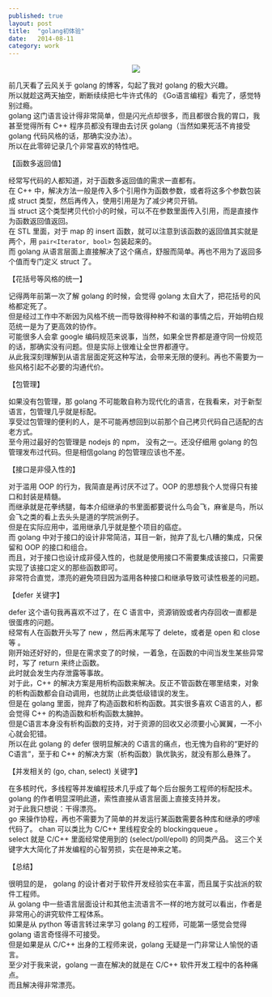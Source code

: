 ```yaml
---
published: true
layout: post
title:  "golang初体验"
date:   2014-08-11
category: work
---
```


<center>
<img src="http://7viirv.com1.z0.glb.clouddn.com/golang.jpg" class="photo"></img>
</center>

前几天看了云风关于 golang 的博客，勾起了我对 golang 的极大兴趣。  
所以就趁这两天抽空，断断续续把七牛许式伟的 《Go语言编程》看完了，感觉特别过瘾。  
golang 这门语言设计得非常简单，但是闪光点却很多，而且都很合我的胃口，我甚至觉得所有 C++ 程序员都没有理由去讨厌 golang（当然如果死活不肯接受 golang 代码风格的话，那确实没办法）。  
所以在此零碎记录几个非常喜欢的特性吧。  

【函数多返回值】

经常写代码的人都知道，对于函数多返回值的需求一直都有。  
在 C++ 中，解决方法一般是传入多个引用作为函数参数，或者将这多个参数包装成 struct 类型，然后再传入，使用引用是为了减少拷贝开销。  
当 struct 这个类型拷贝代价小的时候，可以不在参数里面传入引用，而是直接作为函数返回值返回。    
在 STL 里面，对于 map 的 insert 函数，就可以注意到该函数的返回值其实就是两个，用 `pair<Iterator, bool>` 包装起来的。   
而 golang 从语言层面上直接解决了这个痛点，舒服而简单。再也不用为了返回多个值而专门定义 struct 了。

【花括号等风格的统一】

记得两年前第一次了解 golang 的时候，会觉得 golang 太自大了，把花括号的风格都定死了。  
但是经过工作中不断因为风格不统一而导致得种种不和谐的事情之后，开始明白规范统一是为了更高效的协作。  
可能很多人会拿 google 编码规范来说事，当然，如果全世界都是遵守同一份规范的话，那确实没有问题。但是实际上很难让全世界都遵守。  
从此我深刻理解到从语言层面定死这种写法，会带来无限的便利。再也不需要为一些风格引起不必要的沟通代价。  

【包管理】

如果没有包管理，那 golang 不可能敢自称为现代化的语言，在我看来，对于新型语言，包管理几乎就是标配。  
享受过包管理的便利的人，是不可能再想回到以前那个自己拷贝代码自己适配的古老方式。  
至今用过最好的包管理是 nodejs 的 npm， 没有之一。还没仔细用 golang 的包管理发布过代码。但是相信golang 的包管理应该也不差。  

【接口是非侵入性的】

对于滥用 OOP 的行为，我简直是再讨厌不过了。OOP 的思想我个人觉得只有接口和封装是精髓。  
而继承就是花拳绣腿，每本介绍继承的书里面都要说什么鸟会飞，麻雀是鸟，所以会飞之类的看上去头头是道的学院派例子。  
但是在实际应用中，滥用继承几乎就是整个项目的癌症。  
而 golang 中对于接口的设计非常简洁，耳目一新，抛弃了乱七八糟的集成，只保留和 OOP 的接口和组合。  
而且，对于接口也设计成非侵入性的，也就是使用接口不需要集成该接口，只需要实现了该接口定义的那些函数即可。  
非常符合直觉，漂亮的避免项目因为滥用各种接口和继承导致可读性极差的问题。  

【defer 关键字】

defer 这个语句我再喜欢不过了，在 C 语言中，资源销毁或者内存回收一直都是很蛋疼的问题。  
经常有人在函数开头写了 new ，然后再末尾写了 delete，或者是 open 和 close 等 。  
刚开始还好好的，但是在需求变了的时候，一着急，在函数的中间当发生某些异常时，写了 return 来终止函数。  
此时就会发生内存泄露等事故。  
对于此，C++ 的解决方案是用析构函数来解决。反正不管函数在哪里结束，对象的析构函数都会自动调用，也就防止此类低级错误的发生。  
但是在 golang 里面，抛弃了构造函数和析构函数。其实很多喜欢 C语言的人，都会觉得 C++ 的构造函数和析构函数太臃肿。  
但是C语言本身没有析构函数的支持，对于资源的回收又必须要小心翼翼，一不小心就会犯错。  
所以在此 golang 的 defer 很明显解决的 C语言的痛点，也无愧为自称的“更好的C语言”，至于和 C++ 的解决方案（析构函数）孰优孰劣，就没有那么悬殊了。  

【并发相关的 (go, chan, select) 关键字】

在多核时代，多线程等并发编程技术几乎成了每个后台服务工程师的标配技术。  
golang 的作者明显深明此道，索性直接从语言层面上直接支持并发。  
对于此我只想说：干得漂亮。  
go 来操作协程，再也不需要为了简单的并发运行某函数需要各种库和继承的啰嗦代码了。 
chan 可以类比为 C/C++ 里线程安全的 blockingqueue 。  
select 就是 C/C++ 里面经常使用到的 (select/poll/epoll) 的同类产品。
这三个关键字大大简化了并发编程的心智劳损，实在是神来之笔。  


【总结】

很明显的是， golang 的设计者对于软件开发经验实在丰富，而且属于实战派的软件工程师。  
从 golang 中一些语言层面设计和其他主流语言不一样的地方就可以看出，作者是非常用心的讲究软件工程体系。  
如果是从 python 等语言转过来学习 golang 的工程师，可能第一感觉会觉得 golang 语言奇怪得不可接受。  
但是如果是从 C/C++ 出身的工程师来说，golang 无疑是一门非常让人愉悦的语言。  
至少对于我来说，golang 一直在解决的就是在 C/C++ 软件开发工程中的各种痛点。   
而且解决得非常漂亮。
